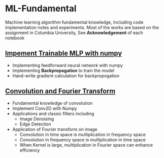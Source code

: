 # ML-Fundamental
Machine learning algorithm fundamental knowledge, Including code implementation notes and experiments. Most of the works are based on the assignment in Columbia University, See **Acknowledgement** of each notebook

## [Impement Trainable MLP with numpy](https://github.com/CChenLi/ML-Fundamental/blob/main/ML/MLP_implementation.ipynb)
- Implementing feedforward neural network with numpy
- Implementing **Backpropogation** to train the model
- Hand-write gradient calculation for backpropogation

## [Convolution and Fourier Transform](https://github.com/CChenLi/ML-Fundamental/blob/main/ML/Conv_Fourier.ipynb)
- Fundamental knowledge of convolution
- Implement Conv2D with Numpy
- Applications and classic filters including
  - Image Denoising
  - Edge Detection
- Application of Fourier transform on image
  - Convolution in time space is multiplication in frequency space
  - Convolution in frequency space is multiplication in time space
  - When Kernel is large, multiplication in Fourier space can enhance efficiency

